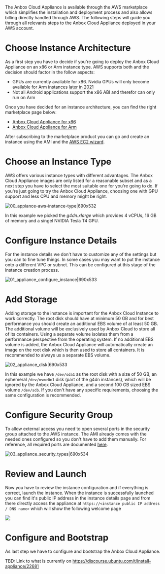 The Anbox Cloud Appliance is available through the AWS marketplace which simplifies the installation and deployment process and also allows billing directly handled through AWS. The following steps will guide you through all relevants steps to the Anbox Cloud Appliance deployed in your AWS account.

# Choose Instance Architecture

As a first step you have to decide if you're going to deploy the Anbox Cloud Appliance on an x86 or Arm instance type. AWS supports both and the decision should factor in the follow aspects:

* GPUs are currently available for x86. Nvidia GPUs will only become available for Arm instances [later in 2021](https://aws.amazon.com/blogs/machine-learning/aws-and-nvidia-to-bring-arm-based-instances-with-gpus-to-the-cloud/)
* Not all Android applications support the x86 ABI and therefor can only run on Arm

Once you have decided for an instance architecture, you can find the right marketplace page below:

* [Anbox Cloud Appliance for x86](https://aws.amazon.com/marketplace/pp/prodview-3lx6xyaapstz4)
* [Anbox Cloud Appliance for Arm](https://aws.amazon.com/marketplace/pp/prodview-aqmdt52vqs5qk)

After subscribing to the marketplace product you can go and create an instance using the AMI and the [AWS EC2 wizard](https://docs.aws.amazon.com/AWSEC2/latest/UserGuide/launching-instance.html).

# Choose an Instance Type

AWS offers various instance types with different advantages. The Anbox Cloud Appliance images are only listed for a reasonable subset and as a next step you have to select the most suitable one for you're going to do. If you're just going to try the Anbox Cloud Appliance, choosing one with GPU support and less CPU and memory might be right.

![00_appiance-aws-instance-type|690x532](upload://AskBufPuBZg586bSaI6Eg39XGqy.png) 

In this example we picked the *g4dn.xlarge* which provides 4 vCPUs, 16 GB of memory and a singel NVIDIA Tesla T4 GPU.

# Configure Instance Details

For the instance details we don't have to customize any of the settings but you can to fine tune things. In some cases you may want to put the instance onto a different VPC or subnet. This can be configured at this stage of the instance creation process. 

![01_appliance_configure_instance|690x533](upload://pnZxItbD6stRmcpunjQxCOjqwfn.png) 

# Add Storage

Adding storage to the instance is important for the Anbox Cloud Instance to work correctly. The root disk should have at minimum 50 GB and for best performance you should create an additional EBS volume of at least 50 GB. The additional volume will be exclusively used by Anbox Cloud to store all of its containers. Using a separate volume isolates them from a performance perspective from the operating system. If no additional EBS volume is added, the Anbox Cloud Appliance will automatically create an image on the root disk which is then used to store all containers. It is recommended to always us a separate EBS volume.

![02_appliance_disk|690x533](upload://ztC8wxUxM4FFJXmXxz2ZKApNq5j.png) 

In this example we have `/dev/sda1` as the root disk with a size of 50 GB, an ephemeral `/dev/nvme0n1` disk (part of the g4dn instances), which will be ignored by the Anbox Cloud Appliance, and a second 100 GB sized EBS volume `/dev/sdb`. If you don't have any specific requirements, choosing the same configuration is recommended.

# Configure Security Group

To allow external access you need to open several ports in the security group attached to the AWS instance. The AMI already comes with the needed ones configured so you don't have to add them manually. For reference, all required ports are documented [here](https://discourse.ubuntu.com/t/requirements/17734).

![03_appliance_security_types|690x534](upload://9KG97kpHpVdvvMDIp7qdQFnO6zT.png) 

# Review and Launch

Now you have to review the instance configuration and if everything is correct, launch the instance. When the instance is successfully launched you can find it's public IP address in the instance details page and from there directly access the appliance at `https://<instance public IP address / DNS name>` which will show the following welcome page

![](https://ubuntucommunity.s3.dualstack.us-east-2.amazonaws.com/original/2X/f/f35744dc18ebf5b7f1d3a65788348bf0d9c1f443.png)

# Configure and Bootstrap

As last step we have to configure and bootstrap the Anbox Cloud Appliance. 

TBD: Link to what is currently on https://discourse.ubuntu.com/t/install-appliance/22681
